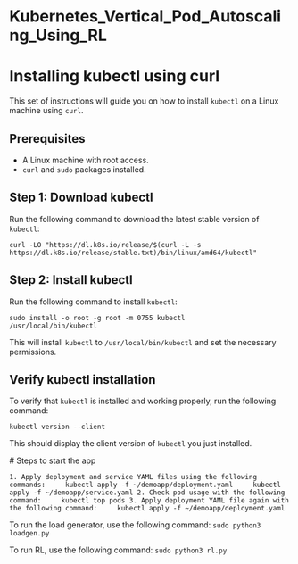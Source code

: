 # Kubernetes_Vertical_Pod_Autoscaling_Using_RL
<h1>Installing kubectl using curl</h1>

<p>This set of instructions will guide you on how to install 
<code>kubectl</code> on a Linux machine using <code>curl</code>.</p>

<h2>Prerequisites</h2>
<ul>
  <li>A Linux machine with root access.</li>
  <li><code>curl</code> and <code>sudo</code> packages installed.</li>
</ul>

<h2>Step 1: Download kubectl</h2>
<p>Run the following command to download the latest stable version of 
<code>kubectl</code>:</p>

<pre><code>curl -LO "https://dl.k8s.io/release/$(curl -L -s 
https://dl.k8s.io/release/stable.txt)/bin/linux/amd64/kubectl"</code></pre>

<h2>Step 2: Install kubectl</h2>
<p>Run the following command to install <code>kubectl</code>:</p>

<pre><code>sudo install -o root -g root -m 0755 kubectl 
/usr/local/bin/kubectl</code></pre>

<p>This will install <code>kubectl</code> to 
<code>/usr/local/bin/kubectl</code> and set the necessary permissions.</p>

<h2>Verify kubectl installation</h2>
<p>To verify that <code>kubectl</code> is installed and working properly, 
run the following command:</p>

<pre><code>kubectl version --client</code></pre>

<p>This should display the client version of <code>kubectl</code> you just 
installed.</p>


\# Steps to start the app

`1. Apply deployment and service YAML files using the following commands:     kubectl apply -f ~/demoapp/deployment.yaml     kubectl apply -f ~/demoapp/service.yaml 2. Check pod usage with the following command:     kubectl top pods 3. Apply deployment YAML file again with the following command:     kubectl apply -f ~/demoapp/deployment.yaml`

To run the load generator, use the following command:
`sudo python3 loadgen.py`

To run RL, use the following command:
`sudo python3 rl.py`

